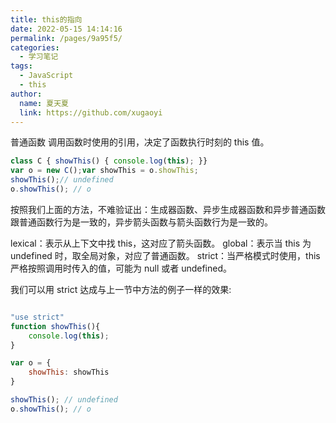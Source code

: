```yaml
---
title: this的指向
date: 2022-05-15 14:14:16
permalink: /pages/9a95f5/
categories:
  - 学习笔记
tags:
  - JavaScript
  - this
author: 
  name: 夏天夏
  link: https://github.com/xugaoyi
---
```

普通函数
调用函数时使用的引用，决定了函数执行时刻的 this 值。

```js
class C { showThis() { console.log(this); }}
var o = new C();var showThis = o.showThis;
showThis();// undefined
o.showThis(); // o
```
按照我们上面的方法，不难验证出：生成器函数、异步生成器函数和异步普通函数跟普通函数行为是一致的，异步箭头函数与箭头函数行为是一致的。

lexical：表示从上下文中找 this，这对应了箭头函数。
global：表示当 this 为 undefined 时，取全局对象，对应了普通函数。
strict：当严格模式时使用，this 严格按照调用时传入的值，可能为 null 或者 undefined。

我们可以用 strict 达成与上一节中方法的例子一样的效果:
```js

"use strict"
function showThis(){
    console.log(this);
}

var o = {
    showThis: showThis
}

showThis(); // undefined
o.showThis(); // o
```